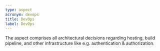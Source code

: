 ```yaml
---
type: aspect
acronym: devops
title: DevOps
label: DevOps
---
```


The aspect comprises all architectural decisions regarding hosting, build pipeline, and other infrastructure
like e.g. authentication & authorization. 
